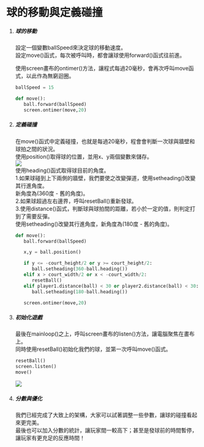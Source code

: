 # 球的移動與定義碰撞

1. ##### 球的移動

   設定一個變數ballSpeed來決定球的移動速度。  
   設定move\(\)函式，每次被呼叫時，都會讓球使用forward\(\)函式往前進。

   使用screen畫布的ontimer\(\)方法，讓程式每過20毫秒，會再次呼叫move函式，以此作為無窮迴圈。

   ```py
   ballSpeed = 15

   def move():
      ball.forward(ballSpeed)
      screen.ontimer(move,20)
   ```

2. ##### 定義碰撞

   在move\(\)函式中定義碰撞，也就是每過20毫秒，程會會判斷一次球與牆壁和球拍之間的狀況。  
   使用position\(\)取得球的位置，並用x、y兩個變數來儲存。  
   ![](https://drive.google.com/uc?export=download&id=1uL8xzax3fXrptz8Mt0UyBcR7qrfI1mV8)  
   使用heading\(\)函式取得球目前的角度。  
   1.如果球碰到上下兩側的牆壁，我們要使之改變彈道，使用setheading\(\)改變其行進角度。  
   新角度為\(360度 - 舊的角度\)。  
   2.如果球超過左右邊界，呼叫resetBall\(\)重新發球。  
   3.使用distance\(\)函式，判斷球與球拍間的距離，若小於一定的值，則判定打到了需要反彈。  
   使用setheading\(\)改變其行進角度，新角度為\(180度 - 舊的角度\)。

   ```py
   def move():
      ball.forward(ballSpeed)

      x,y = ball.position()

      if y <= -court_height/2 or y >= court_height/2:
         ball.setheading(360-ball.heading())
      elif x > court_width/2 or x < -court_width/2:
         resetBall()
      elif player1.distance(ball) < 30 or player2.distance(ball) < 30:
         ball.setheading(180-ball.heading())

      screen.ontimer(move,20)
   ```

3. ##### 初始化遊戲

   最後在mainloop\(\)之上，呼叫screen畫布的listen\(\)方法，讓電腦聚焦在畫布上。  
   同時使用resetBall\(\)初始化我們的球，並第一次呼叫move\(\)函式。

   ```py
   resetBall()
   screen.listen()
   move()
   ```

   ![](https://drive.google.com/uc?export=download&id=1T5eWEEtiMkLF8yxD5EOxRa1Fx2Vo62Mr)

4. ##### 分數與優化

   我們已經完成了大致上的架構，大家可以試著調整一些參數，讓球的碰撞看起來更完美。  
   最後也可以加入分數的統計，讓玩家間一較高下；甚至是發球前的時間暫停，讓玩家有更充足的反應時間！



